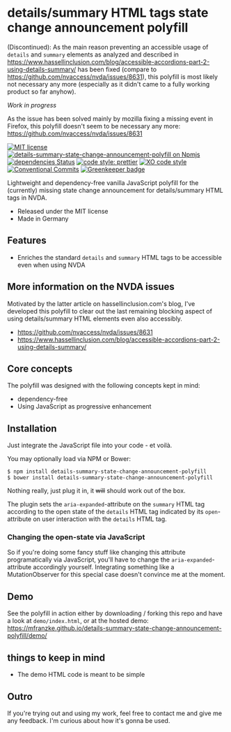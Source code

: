 # details/summary HTML tags state change announcement polyfill

(Discontinued):
As the main reason preventing an accessible usage of `details` and `summary` elements as analyzed and described in https://www.hassellinclusion.com/blog/accessible-accordions-part-2-using-details-summary/ has been fixed (compare to https://github.com/nvaccess/nvda/issues/8631), this polyfill is most likely not necessary any more (especially as it didn't came to a fully working product so far anyhow).

_Work in progress_

As the issue has been solved mainly by mozilla fixing a missing event in Firefox, this polyfill doesn't seem to be necessary any more: https://github.com/nvaccess/nvda/issues/8631

[![MIT license](https://img.shields.io/npm/l/details-summary-state-change-announcement-polyfill.svg "license badge")](https://opensource.org/licenses/mit-license.php)
[![details-summary-state-change-announcement-polyfill on Npmjs](https://img.shields.io/npm/v/details-summary-state-change-announcement-polyfill.svg "npm version")][npm]
[![dependencies Status](https://david-dm.org/mfranzke/details-summary-state-change-announcement-polyfill/status.svg "Count of dependencies")](https://david-dm.org/mfranzke/details-summary-state-change-announcement-polyfill "details summary state change announcement polyfill – on david-dm")
[![code style: prettier](https://img.shields.io/badge/code_style-prettier-ff69b4.svg?style=flat-square)](https://github.com/prettier/prettier)
[![XO code style](https://img.shields.io/badge/code_style-XO-5ed9c7.svg)](https://github.com/xojs/xo)
[![Conventional Commits](https://img.shields.io/badge/Conventional%20Commits-1.0.0-yellow.svg)](https://conventionalcommits.org) [![Greenkeeper badge](https://badges.greenkeeper.io/mfranzke/details-summary-state-change-announcement-polyfill.svg)](https://greenkeeper.io/)

Lightweight and dependency-free vanilla JavaScript polyfill for the (currently) missing state change announcement for details/summary HTML tags in NVDA.

-  Released under the MIT license
-  Made in Germany

## Features

-  Enriches the standard `details` and `summary` HTML tags to be accessible even when using NVDA

## More information on the NVDA issues

Motivated by the latter article on hassellinclusion.com's blog, I've developed this polyfill to clear out the last remaining blocking aspect of using details/summary HTML elements even also accessibly.

-  https://github.com/nvaccess/nvda/issues/8631
-  https://www.hassellinclusion.com/blog/accessible-accordions-part-2-using-details-summary/

## Core concepts

The polyfill was designed with the following concepts kept in mind:

-  dependency-free
-  Using JavaScript as progressive enhancement

## Installation

Just integrate the JavaScript file into your code - et voilà.

You may optionally load via NPM or Bower:

    $ npm install details-summary-state-change-announcement-polyfill
    $ bower install details-summary-state-change-announcement-polyfill

[//]: # (You could even load the polyfill asynchronously: <https://jsbin.com/yitarajawe/edit?html,css>)

Nothing really, just plug it in, it ~~will~~ should work out of the box.

The plugin sets the `aria-expanded`-attribute on the `summary` HTML tag according to the open state of the `details` HTML tag indicated by its `open`-attribute on user interaction with the `details` HTML tag.

### Changing the open-state via JavaScript

So if you're doing some fancy stuff like changing this attribute programatically via JavaScript, you'll have to change the `aria-expanded`-attribute accordingly yourself. Integrating something like a MutationObserver for this special case doesn't convince me at the moment.

## Demo

See the polyfill in action either by downloading / forking this repo and have a look at `demo/index.html`, or at the hosted demo: <https://mfranzke.github.io/details-summary-state-change-announcement-polyfill/demo/>

## things to keep in mind

- The demo HTML code is meant to be simple

## Outro

If you're trying out and using my work, feel free to contact me and give me any feedback. I'm curious about how it's gonna be used.

[npm]: https://npmjs.com/package/details-summary-state-change-announcement-polyfill 'details/summary state change announcement polyfill – on NPM'
